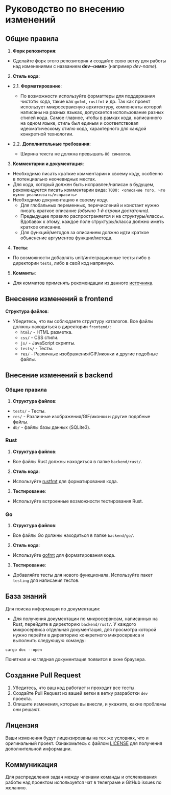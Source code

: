 # Руководство по внесению изменений
## Общие правила

1. **Форк репозитория**:

- Сделайте форк этого репозитория и создайте свою ветку для работы над изменениями с названием  **dev-<имя>** (например *dev-name*).

2. **Стиль кода**:

- 2.1. **Форматирование**:

    - По возможности используйте форматтеры для поддержания чистоты кода, такие как `gofmt`, `rustfmt` и др. Так как проект использует микросервисную архитектуру, компоненты которой написаны на разных языках, допускается использование разных стилей кода. Самое главное, чтобы в рамках кода, написанного на одном языке, стиль был единым и соответствовал идеоматическому стилю кода, характерного для каждой конкретной технологии.

- 2.2. **Дополнительные требования**:

    - Ширина текста не должна превышать `80 символов`.

3. **Комментарии и документация**:

- Необходимо писать краткие комментарии к своему коду, особенно в потенциально неочевидных местах.
- Для кода, который должен быть исправлен/написан в будущем, рекомендуется писать комментарии вида: `TODO: <описание того, что нужно реализовать/исправить>`
- Необходимо документацию к своему коду.
    - Для глобальных переменных, перечислений и констант нужно писать краткое описание
    *(обычно 1-й строки достаточно)*.
    - Предыдущее правило распространяется и на структуры/классы. Вдобавок к этому, каждое поле структуры/класса должно иметь краткое описание.
    - Для функций/методов за описанием должно идти краткое объяснение аргументов функции/метода.

4. **Тесты**:
- По возможности добавлять unit/интеграционные тесты либо в директории `tests`, либо в свой код напрямую.

5. **Коммиты**:
- Для коммитов применять рекомендации из данного [источника](https://www.conventionalcommits.org/en/v1.0.0/).

## Внесение изменений в frontend
**Структура файлов**:

- Убедитесь, что вы соблюдаете структуру каталогов. Все файлы должны находиться в директории `frontend/`:
    - `html/` - HTML разметка.
    - `css/` - CSS стили.
    - `js/` - JavaScript скрипты.
    - `tests/` - Тесты.
    - `res/` - Различные изображения/GIF/иконки и другие подобные файлы.

## Внесение изменений в backend

### Общие правила
1. **Структура файлов**:
- `tests/` - Тесты.
- `res/` - Различные изображения/GIF/иконки и другие подобные файлы.
- `db/` - файлы базы данных (SQLite3).

### Rust
1. **Структура файлов**:
- Все файлы Rust должны находиться в папке `backend/rust/`.
2. **Стиль кода**:
- Используйте [rustfmt](https://github.com/rust-lang/rustfmt) для форматирования кода.
3. **Тестирование**:
- Используйте встроенные возможности тестирования Rust.

### Go
1. **Структура файлов**:
- Все файлы Go должны находиться в папке `backend/go/`.
2. **Стиль кода**:
- Используйте [gofmt](https://golang.org/cmd/gofmt/) для форматирования кода.
3. **Тестирование**:
- Добавляйте тесты для нового функционала. Используйте пакет `testing` для написания тестов.

## База знаний

Для поиска информации по документации:
- Для получения документации по микросервисам, написанных на Rust, перейдите в
директорию `backend/rust/`. У каждого микросервиса отдельная документация, для
просмотра которой нужно перейти в директорию конкретного микросервиса и выполнить следующую команду:
```console
cargo doc --open
```
Понятная и наглядная документация появится в окне браузера.

## Создание Pull Request

1. Убедитесь, что ваш код работает и проходит все тесты.
2. Создайте Pull Request из вашей ветки в ветку разработки `dev` проекта.
3. Опишите изменения, которые вы внесли, и укажите, какие проблемы они решают.

## Лицензия

Ваши изменения будут лицензированы на тех же условиях, что и оригинальный проект.  Ознакомьтесь с файлом [LICENSE](LICENSE) для получения дополнительной информации.

## Коммуникация

Для распределения задач между членами команды и отслеживания работы над проектом используется чат в телеграме и GitHub issues по желанию.

